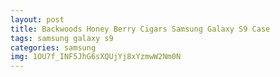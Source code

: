 ```yaml
---
layout: post
title: Backwoods Honey Berry Cigars Samsung Galaxy S9 Case
tags: samsung galaxy s9
categories: samsung
img: 1OU7f_INF5JhG6sXQUjYj8xYzmwW2Nm0N
---
```

